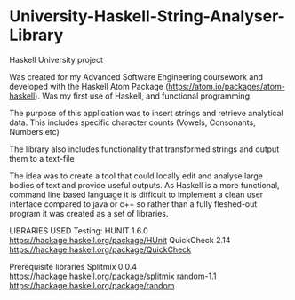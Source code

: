 # University-Haskell-String-Analyser-Library
Haskell University project

Was created for my Advanced Software Engineering coursework and developed with the Haskell Atom Package (https://atom.io/packages/atom-haskell). 
Was my first use of Haskell, and functional programming.

The purpose of this application was to insert strings and retrieve analytical data. 
This includes specific character counts (Vowels, Consonants, Numbers etc)
  
The library also includes functionality that transformed strings and output them to a text-file

The idea was to create a tool that could locally edit and analyse large bodies of text and provide useful outputs.
As Haskell is a more functional, command line based language it is difficult to implement a clean user interface compared to java or c++ so rather
than a fully fleshed-out program it was created as a set of libraries.



LIBRARIES USED
Testing:
HUNIT 1.6.0   https://hackage.haskell.org/package/HUnit
QuickCheck 2.14   https://hackage.haskell.org/package/QuickCheck

Prerequisite libraries
Splitmix 0.0.4   https://hackage.haskell.org/package/splitmix
random-1.1    https://hackage.haskell.org/package/random
